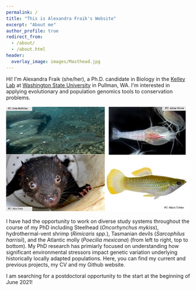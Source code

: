 ```yaml
---
permalink: /
title: "This is Alexandra Fraik's Website"
excerpt: "About me"
author_profile: true
redirect_from: 
  - /about/
  - /about.html
header:
  overlay_image: images/Masthead.jpg
---
```


Hi! I'm Alexandra Fraik (she/her), a Ph.D. candidate in Biology in the 
[Kelley Lab](https://labs.wsu.edu/genomes/) at [Washington State University](www.wsu.edu) in Pullman, WA. 
I'm interested in applying evolutionary and population genomics tools to conservation problems. 

![this is an image of my study systems](images/Study_Systems.jpg)

I have had the opportunity to work on diverse study systems throughout the course of my PhD including Steelhead (<i>Oncorhynchus mykiss</i>), hydrothermal-vent shrimp (<i>Rimicaris spp.</i>), Tasmanian devils (<i>Sarcophilus harrisii</i>), and the Atlantic molly (<i>Poecilia mexicana</i>) (from left to right, top to bottom). My PhD research has primiarly focused on understanding how significant environmental stressors impact genetic variation underlying historically locally adapted populations. Here, you can find my current and previous projects, my CV and my Github website.

I am searching for a postdoctoral opportunity to the start at the beginning of June 2021!
